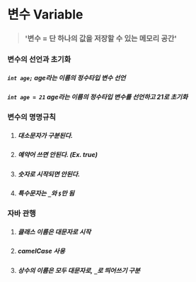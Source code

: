 # 변수 Variable

> ### '**변수 = 단 하나의 값을 저장할 수 있는 메모리 공간**'



### 변수의 선언과 초기화

##### `int age;` age라는 이름의 정수타입 변수 선언

##### `int age = 21` age라는 이름의 정수타입 변수를 선언하고 21로 초기화



### 변수의 명명규칙

1. ##### 대소문자가 구분된다.

2. ##### 예약어 쓰면 안된다. (Ex. true)

3. ##### 숫자로 시작되면 안된다.

4. ##### 특수문자는 `_`와 `$`만 됨



### 자바 관행

1. ##### 클래스 이름은 대문자로 시작

2. ##### camelCase 사용

3. ##### 상수의 이름은 모두 대문자로, `_`로 띄어쓰기 구분







